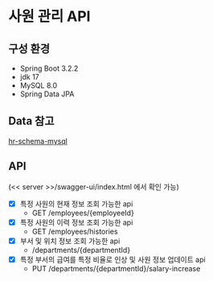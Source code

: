 # 사원 관리 API

## 구성 환경
- Spring Boot 3.2.2
- jdk 17
- MySQL 8.0
- Spring Data JPA

## Data 참고
[hr-schema-mysql](https://github.com/nomemory/hr-schema-mysql/blob/master/hr-schema-mysql.sql)


## API 
(<< server >>/swagger-ui/index.html 에서 확인 가능)
- [x] 특정 사원의 현재 정보 조회 가능한 api
  - GET /employees/{employeeId}
- [x] 특정 사원의 이력 정보 조회 가능한 api
  - GET /employees/histories
- [x] 부서 및 위치 정보 조회 가능한 api
  - /departments/{departmentId}
- [x] 특정 부서의 급여를 특정 비율로 인상 및 사원 정보 업데이트 api
  - PUT /departments/{departmentId}/salary-increase

